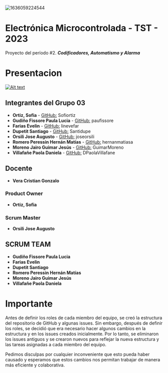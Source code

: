 ![1636059224544](https://github.com/ISPC-TST-ELECTRONICA-MICROCONTROLADA/proyecto-2-grupo-03/assets/86580762/e4bb6ff9-0bb5-441d-a98f-a4a6a53577e6)

# Electrónica Microcontrolada - TST - 2023

Proyecto del período #2. ***Codificadores, Automatismo y Alarma***

# Presentacion

[![Alt text](https://img.youtube.com/vi/7vIZqkO6qY4/0.jpg)](https://www.youtube.com/watch?v=7vIZqkO6qY4)

## Integrantes del Grupo 03

+ **Ortiz, Sofia** - [GitHub:](https://github.com/Sofiortiz) Sofiortiz
+ **Gudiño Fissore Paula Lucia** - [GitHub:](https://github.com/paufissore) paufissore     
+ **Farias Evelin** - [GitHub:](https://github.com/linevefar) linevefar
+ **Dupetit Santiago** - [GitHub:](https://github.com/Santidupe) Santidupe
+ **Orsili Jose Augusto** - [GitHub:](https://github.com/joseorsili) joseorsili
+ **Romero Peressin Hernán Matías** - [GitHub:](https://github.com/hernanmatiasar) hernanmatiasa
+ **Moreno Jairo Guimar Jesús** - [GitHub:](https://github.com/GuimarMoreno) GuimarMoreno
+ **Villafañe Paola Daniela** - [GitHub:](https://github.com/DPaolaVillafane) DPaolaVillafane

## Docente 

+ **Vera Cristian Gonzalo**  

### Product Owner
+ **Ortiz, Sofia**

### Scrum Master
+ **Orsili Jose Augusto**

## SCRUM TEAM
+ **Gudiño Fissore Paula Lucia**     
+ **Farias Evelin**
+ **Dupetit Santiago**
+ **Romero Peressin Hernán Matías**
+ **Moreno Jairo Guimar Jesús**
+ **Villafañe Paola Daniela**

# Importante

Antes de definir los roles de cada miembro del equipo, se creó la estructura del repositorio de GitHub y algunas issues. Sin embargo, después de definir los roles, se decidió que era necesario hacer algunos cambios en la estructura y en los issues creados inicialmente. Por lo tanto, se eliminaron los issues antiguos y se crearon nuevos para reflejar la nueva estructura y las tareas asignadas a cada miembro del equipo.

Pedimos disculpas por cualquier inconveniente que esto pueda haber causado y esperamos que estos cambios nos permitan trabajar de manera más eficiente y colaborativa.


